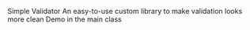 Simple Validator
An easy-to-use custom library to make validation looks more clean
Demo in the main class

